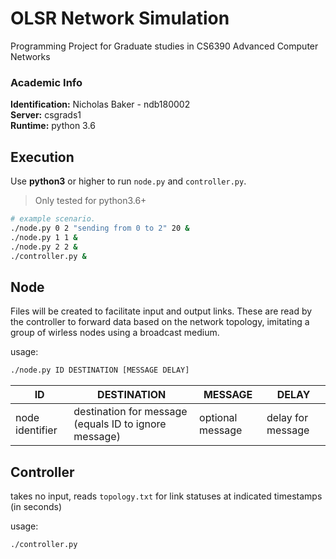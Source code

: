 # OLSR Network Simulation
Programming Project for Graduate studies in CS6390 Advanced Computer Networks

### Academic Info
**Identification:** Nicholas Baker - ndb180002 <br>
**Server:** csgrads1 <br>
**Runtime:** python 3.6 <br>

## Execution
Use __python3__ or higher to run `node.py` and `controller.py`.
> Only tested for python3.6+

```bash
# example scenario.
./node.py 0 2 "sending from 0 to 2" 20 &
./node.py 1 1 &
./node.py 2 2 &
./controller.py &
```

## Node
Files will be created to facilitate input and output links.
These are read by the controller to forward data based on the network topology, imitating a group of wirless nodes using a broadcast medium.

usage:
```bash
./node.py ID DESTINATION [MESSAGE DELAY]
```
| ID | DESTINATION | MESSAGE | DELAY |
|----|-------------|---------|-------|
| node identifier | destination for message (equals ID to ignore message) | optional message | delay for message |


## Controller
takes no input, reads `topology.txt` for link statuses at indicated timestamps (in seconds)

usage:
```bash
./controller.py
```
